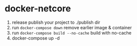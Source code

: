 # docker-netcore

1. release publish your project to ./publish dir
2. run `docker-compose down` remove earlier image & container
3. run `docker-compose build --no-cache` build with no-cache
4. docker-compose up -d
